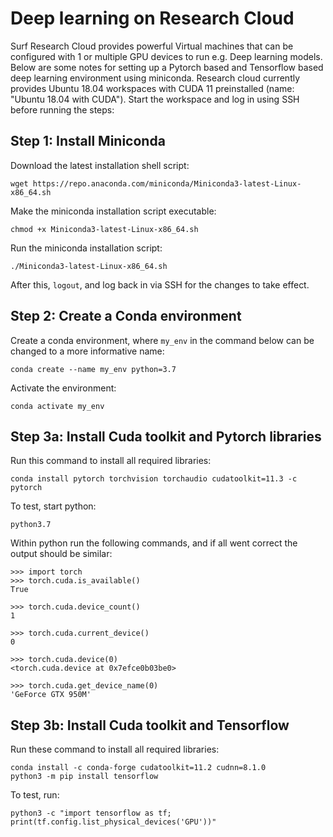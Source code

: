# Deep learning on Research Cloud

Surf Research Cloud provides powerful Virtual machines that can be configured with 1 or multiple GPU devices to run e.g. Deep learning models. Below are some notes for setting up a Pytorch based and Tensorflow based deep learning environment using miniconda. Research cloud currently provides Ubuntu 18.04 workspaces with CUDA 11 preinstalled (name: "Ubuntu 18.04 with CUDA"). Start the workspace and log in using SSH before running the steps:

## Step 1: Install Miniconda

Download the latest installation shell script:
```
wget https://repo.anaconda.com/miniconda/Miniconda3-latest-Linux-x86_64.sh
```

Make the miniconda installation script executable:
```
chmod +x Miniconda3-latest-Linux-x86_64.sh
```

Run the miniconda installation script:

```
./Miniconda3-latest-Linux-x86_64.sh
```
After this, `logout`, and log back in via SSH for the changes to take effect.


## Step 2: Create a Conda environment

Create a conda environment, where `my_env` in the command below can be changed to a more informative name:
```
conda create --name my_env python=3.7
```
Activate the environment:
```
conda activate my_env
```

## Step 3a: Install Cuda toolkit and Pytorch libraries

Run this command to install all required libraries:
```
conda install pytorch torchvision torchaudio cudatoolkit=11.3 -c pytorch
```
To test, start python:
```
python3.7
```
Within python run the following commands, and if all went correct the output should be similar:

```
>>> import torch
>>> torch.cuda.is_available()
True

>>> torch.cuda.device_count()
1

>>> torch.cuda.current_device()
0

>>> torch.cuda.device(0)
<torch.cuda.device at 0x7efce0b03be0>

>>> torch.cuda.get_device_name(0)
'GeForce GTX 950M'
```

## Step 3b: Install Cuda toolkit and Tensorflow

Run these command to install all required libraries:
```
conda install -c conda-forge cudatoolkit=11.2 cudnn=8.1.0
python3 -m pip install tensorflow
```
To test, run:
```
python3 -c "import tensorflow as tf; print(tf.config.list_physical_devices('GPU'))"
```


